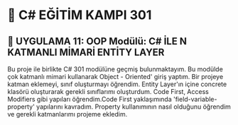 # 📌 C# EĞİTİM KAMPI 301
## 🔴 UYGULAMA 11:  OOP Modülü: C# İLE N KATMANLI MİMARİ ENTİTY LAYER
Bu proje ile birlikte C# 301 modülüne geçmiş bulunmaktayım. Bu modülde çok katmanlı mimari kullanarak Object - Oriented' giriş yaptım. Bir projeye katman eklemeyi, sınıf oluşturmayı öğrendim. Entity Layer'ın içine concrete klasörü oluşturarak gerekli sınıflarımı oluşturdum. Code First, Access Modifiers gibi yapıları öğrendim.Code First yaklaşımında 'field-variable-property' yapılarını kavradım. Property kullanımının nasıl olduğunu öğrendim ve gerekli katmanlarımı projeme ekledim.
